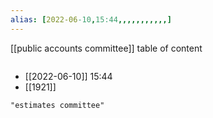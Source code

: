 ```yaml
---
alias: [2022-06-10,15:44,,,,,,,,,,,]
---
```

[[public accounts committee]]
table of content
```toc
```

- [[2022-06-10]] 15:44
- [[1921]]
```query
"estimates committee"
```